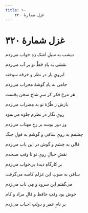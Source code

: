```yaml
---
title: >-
    غزل شمارهٔ ۳۲۰
---
```

# غزل شمارهٔ ۳۲۰

<div class="b" id="bn1"><div class="m1"><p>دیشب به سیلِ اشک رَهِ خواب می‌زدم</p></div>
<div class="m2"><p>نقشی به یادِ خَطِّ تو بر آب می‌زدم</p></div></div>
<div class="b" id="bn2"><div class="m1"><p>ابرویِ یار در نظر و خرقه سوخته</p></div>
<div class="m2"><p>جامی به یادِ گوشهٔ محراب می‌زدم</p></div></div>
<div class="b" id="bn3"><div class="m1"><p>هر مرغِ فکر کز سرِ شاخِ سخن بِجَست</p></div>
<div class="m2"><p>بازش ز طُرِّهٔ تو به مِضراب می‌زدم</p></div></div>
<div class="b" id="bn4"><div class="m1"><p>رویِ نگار در نظرم جلوه می‌نمود</p></div>
<div class="m2"><p>وز دور بوسه بر رخِ مهتاب می‌زدم</p></div></div>
<div class="b" id="bn5"><div class="m1"><p>چشمم به رویِ ساقی و گوشم به قولِ چنگ</p></div>
<div class="m2"><p>فالی به چشم و گوش در این باب می‌زدم</p></div></div>
<div class="b" id="bn6"><div class="m1"><p>نقشِ خیالِ رویِ تو تا وقتِ صبحدم</p></div>
<div class="m2"><p>بر کارگاهِ دیدهٔ بی‌خواب می‌زدم</p></div></div>
<div class="b" id="bn7"><div class="m1"><p>ساقی به صوتِ این غزلم کاسه می‌گرفت</p></div>
<div class="m2"><p>می‌گفتم این سرود و مِیِ ناب می‌زدم</p></div></div>
<div class="b" id="bn8"><div class="m1"><p>خوش بود وقتِ حافظ و فالِ مراد و کام</p></div>
<div class="m2"><p>بر نامِ عمر و دولتِ احباب می‌زدم</p></div></div>